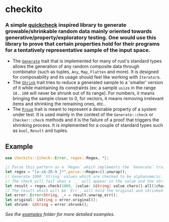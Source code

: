 # checkito

### A simple [quickcheck](https://hackage.haskell.org/package/QuickCheck) inspired library to generate growable/shrinkable random data mainly oriented towards generative/property/exploratory testing. One would use this library to prove that certain properties hold for their programs for a tentatively representative sample of the input space.

-   The [`Generate`](src/generate.rs) trait that is implemented for many of rust's standard types allows the generation of any random composite data through combinator (such as tuples, `Any`, `Map`, `Flatten` and more). It is designed for composability and its usage should feel like working with `Iterator`s.
-   The [`Shrink`](src/shrink.rs) trait tries to reduce a generated sample to a 'smaller' version of it while maintaining its constraints (ex: a sample `usize` in the range `10..100` will never be shrunk out of its range). For numbers, it means bringing the sample closer to 0, for vectors, it means removing irrelevant items and shrinking the remaining ones, etc..
-   The [`Prove`](src/prove.rs) trait is meant to represent a desirable property of a system under test. It is used mainly in the context of the `Generate::check` or `Checker::check` methods and it is the failure of a proof that triggers the shrinking process. It is implemented for a couple of standard types such as `bool`, `Result` and tuples.


## Example

```rust
use checkito::{check::Error, regex::Regex, *};

// Parse this pattern as a `Regex` which implements the `Generate` trait.
let regex = "[a-zA-Z0-9_]*".parse::<Regex>().unwrap();
// Generate 1000 `String` values which are checked to be alphanumeric.
// The check will fail when a `_` will appear in the value and the shrinking process will begin.
let result = regex.check(1000, |value: &String| value.chars().all(|character| character.is_alphanumeric()));
// The result which will be `Err`, will hold the original and shrinked values.
let error: Error<String, _> = result.unwrap_err();
let original: &String = error.original();
let shrunk: &String = error.shrunk();
```

_See the [examples](examples/) folder for more detailed examples._